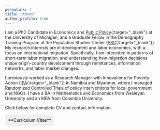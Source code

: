 ```yaml
---
permalink: /
title: "About"
author_profile: true
---
```


I am a PhD Candidate in Economics and [Public Policy](https://fordschool.umich.edu/phd){:target="_blank"} at the University of Michigan, and a Graduate Fellow in the Demography Training Program at the Population Studies Center ([PSC](https://psc.isr.umich.edu/){:target="_blank"}). My research interests are in development and labor economics, with a focus on international migration. Specifically, I am interested in patterns of short-term labor migration, and understanding how migration decisions shape origin-country development through remittances, information networks, and labor market changes.

I previously worked as a Research Manager with Innovations for Poverty Action ([IPA](https://poverty-action.org/){:target="_blank"}) in Namibia and Myanmar, where I managed Randomized Controlled Trials of policy interventions for local government and NGOs. I have a BA in Mathematics and Economics from Wesleyan University and an MPA from Columbia University.

Click below for complete CV and contact information.

<style>
  .custom-link {
    background-color: #f0f0f0; /* Light gray */
    padding: 10px;
    display: inline-block;
    text-decoration: none !important;
    color: black;
    border-radius: 5px;
    transition: background-color 0.3s; /* Smooth transition for background color */
  }
  .custom-link:hover {
    background-color: #d0d0d0; /* Darker shade of gray */
  }
</style>

<a href="https://alexanderfertig.github.io/files/afertig_cv.pdf" class="custom-link" target="_blank">
    <i class="fa fa-file-alt"></i> **Curriculum Vitae**
</a>